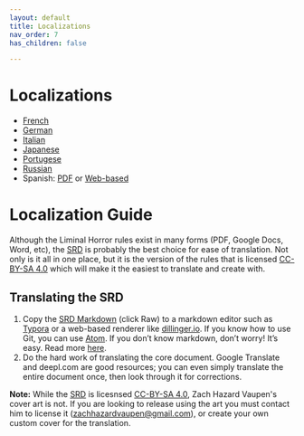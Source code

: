 ```yaml
---
layout: default
title: Localizations
nav_order: 7
has_children: false

---
```


# Localizations

- [French](https://stouttoujours.itch.io/traduction-fr-liminal-horror#new_tab)
- [German](https://hauntedhomes.itch.io/liminaler-horror-liminal-horror-legacy-edition-german-translation)
- [Italian](https://hauntedhomes.itch.io/liminaler-horror-liminal-horror-legacy-edition-german-translation)
- [Japanese](https://goblinarchives.itch.io/japaneseliminalhorror)
- [Portugese](https://www.drivethrurpg.com/en/product/455670/liminar-horror)
- [Russian](https://docs.google.com/document/d/1acZNDBU4plks9nIxJ5suquzV-q1u5xFfAfJOJRrNQug/edit)
- Spanish: [PDF](https://laesquinadelrol.itch.io/liminalhorror) or [Web-based](https://liminalhorror.laesquinadelrol.com/)

# Localization Guide
Although the Liminal Horror rules exist in many forms (PDF, Google Docs, Word, etc), the [SRD](https://liminalhorrorrpg.com/SRD/) is probably the best choice for ease of translation. Not only is it all in one place, but it is the version of the rules that is licensed [CC-BY-SA 4.0](https://creativecommons.org/licenses/by-sa/4.0/) which will make it the easiest to translate and create with.

## Translating the SRD
1. Copy the [SRD Markdown](https://github.com/GoblinArchives/LiminalHorror/blob/gh-pages/SRD.md) (click Raw) to a markdown editor such as [Typora](https://typora.com/) or a web-based renderer like [dillinger.io](https://dillinger.io/). If you know how to use Git, you can use [Atom](https://cairnrpg.com/localizations/localization-guide/atom.io). If you don’t know markdown, don’t worry! It’s easy. Read more [here](https://guides.github.com/features/mastering-markdown/).
2. Do the hard work of translating the core document. Google Translate and deepl.com are good resources; you can even simply translate the entire document once, then look through it for corrections.

**Note:** While the [SRD](https://liminalhorrorrpg.com/SRD/) is licesnsed [CC-BY-SA 4.0](https://creativecommons.org/licenses/by-sa/4.0/), Zach Hazard Vaupen's cover art is not. If you are looking to release using the art you must contact him to license it ([zachhazardvaupen@gmail.com](zachhazardvaupen@gmail.com)), or create your own custom cover for the translation.
